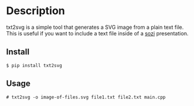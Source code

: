 # Description

txt2svg is a simple tool that generates a SVG image from a plain text file.
This is useful if you want to include a text file inside of a [sozi](https://sozi.baierouge.fr/) presentation.

## Install

```
$ pip install txt2svg
```

## Usage

```
# txt2svg -o image-of-files.svg file1.txt file2.txt main.cpp
```

